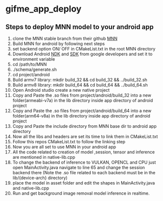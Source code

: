 # gifme_app_deploy

## Steps to deploy MNN model to your android app
1. clone the MNN stable branch from their github [MNN](https://github.com/alibaba/MNN)
2. Build MNN for android by following next steps
3. set backend option ON/ OFF in CMakeList.txt in the root MNN directory
4. Download Android [NDK](https://developer.android.com/ndk/downloads/) and [SDK](https://developer.android.com/studio?gclsrc=aw.ds&&gclid=Cj0KCQjwpdqDBhCSARIsAEUJ0hMLJbqEM-md8YcUkhqZwdvcYgEzmfo2mozJNrMXKyvrC_Id6atd8wwaAnnoEALw_wcB) from google developers and set it to environment variable
5. cd /path/to/MNN
6. ./schema/generate.sh
7. cd project/android
8. Build armv7 library: mkdir build_32 && cd build_32 && ../build_32.sh
9. Build armv8 library: mkdir build_64 && cd build_64 && ../build_64.sh
10. Open Android studio create a new native project
11. Copy and Paste the .so files from project/android/build_32 into a new folder(armeabi-v7a) in the lib directory inside app directory of android project
12. Copy and Paste the .so files from project/android/build_64 into a new folder(arm64-v8a) in the lib directory inside app directory of android project
13. Copy and Paste the include directory from MNN base dir to android app directory
14. Now all the libs and headers are set its time to link them in CMakeList.txt
15. Follow this repos CMakeList.txt to follow the linking step
16. Now you are all set to use MNN in your android app
17. All the code related to creation of model ,session, tensor and inference are mentioned in native-lib.cpp
18. To change the backend of inference to VULKAN, OPENCL and CPU just open MainActivity.java navigate to line 65 and change the session backend there (Note the .so file related to each backend must be in the lib/{device-arch} directory)
19. place the model in asset folder and edit the shapes in MainActivity.java and native-lib.cpp
20. Run and get background image removal model inference in realtime.
